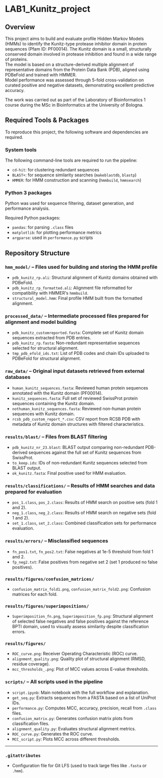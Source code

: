 # LAB1_Kunitz_project
## Overview
This project aims to build and evaluate profile Hidden Markov Models (HMMs) to identify the Kunitz-type protease inhibitor domain in protein sequences (Pfam ID: PF00014). The Kunitz domain is a small, structurally conserved domain involved in protease inhibition and found in a wide range of proteins.\
The model is based on a structure-derived multiple alignment of representative domains from the Protein Data Bank (PDB), aligned using PDBeFold and trained with HMMER.\
Model performance was assessed through 5-fold cross-validation on curated positive and negative datasets, demonstrating excellent predictive accuracy.

The work was carried out as part of the Laboratory of Bioinformatics 1 course during the MSc in Bioinformatics at the University of Bologna.

## Required Tools & Packages

To reproduce this project, the following software and dependencies are required.

### System tools

The following command-line tools are required to run the pipeline:

- `cd-hit`: for clustering redundant sequences
- `BLAST+`: for sequence similarity searches (`makeblastdb`, `blastp`)
- `HMMER`: for HMM construction and scanning (`hmmbuild`, `hmmsearch`)

### Python 3 packages

Python was used for sequence filtering, dataset generation, and performance analysis.

Required Python packages:
- `pandas`: for parsing `.class` files
- `matplotlib`: for plotting performance metrics
- `argparse`: used in `performance.py` scripts

## Repository Structure

### `hmm_model/` – Files used for building and storing the HMM profile
- `pdb_kunitz_rp.ali`: Structural alignment of Kunitz domains obtained with PDBeFold.
- `pdb_kunitz_rp_formatted.ali`: Alignment file reformatted for compatibility with HMMER's `hmmbuild`.
- `structural_model.hmm`: Final profile HMM built from the formatted alignment.


### `processed_data/` – Intermediate processed files prepared for alignment and model building
- `pdb_kunitz_customreported.fasta`: Complete set of Kunitz domain sequences extracted from PDB entries.
- `pdb_kunitz_rp.fasta`: Non-redundant representative sequences selected for structural alignment.
- `tmp_pdb_efold_ids.txt`: List of PDB codes and chain IDs uploaded to PDBeFold for structural alignment.


### `raw_data/` – Original input datasets retrieved from external databases
- `human_kunitz_sequences.fasta`: Reviewed human protein sequences annotated with the Kunitz domain (PF00014).
- `kunitz_sequences.fasta`: Full set of reviewed SwissProt protein sequences containing the Kunitz domain.
- `nothuman_kunitz_sequences.fasta`: Reviewed non-human protein sequences with Kunitz domain.
- `rcsb_pdb_custom_report_*.csv`: CSV report from RCSB PDB with metadata of Kunitz domain structures with filtered characteristics.


### `results/blast/` – Files from BLAST filtering
- `pdb_kunitz_nr_23.blast`: BLAST output comparing non-redundant PDB-derived sequences against the full set of Kunitz sequences from SwissProt.
- `to_keep.ids`: IDs of non-redundant Kunitz sequences selected from BLAST output.
- `ok_kunitz.fasta`: Final positive used for HMM evaluation.


### `results/classifications/` – Results of HMM searches and data prepared for evaluation
- `pos_1.class`, `pos_2.class`: Results of HMM search on positive sets (fold 1 and 2).
- `neg_1.class`, `neg_2.class`: Results of HMM search on negative sets (fold 1 and 2).
- `set_1.class`, `set_2.class`: Combined classification sets for performance evaluation.


### `results/errors/` – Misclassified sequences
- `fn_pos1.txt`, `fn_pos2.txt`: False negatives at 1e-5 threshold from fold 1 and 2.
- `fp_neg2.txt`: False positives from negative set 2 (set 1 produced no false positives).


### `results/figures/confusion_matrices/`
- `confusion_matrix_fold1.png`, `confusion_matrix_fold2.png`: Confusion matrices for each fold.

### `results/figures/superimpositions/`
- `Superimposition_fn.png`, `Superimposition_fp.png`: Structural alignment of selected false negatives and false positives against the reference BPTI domain, used to visually assess similarity despite classification errors.

### `results/figures/`
- `ROC_curve.png`: Receiver Operating Characteristic (ROC) curve.
- `alignment_quality.png`: Quality plot of structural alignment (RMSD, residue coverage).
- `mcc_thresholds_.png`: Plot of MCC values across E-value thresholds.


### `scripts/` – All scripts used in the pipeline
- `script.ipynb`: Main notebook with the full workflow and explanation.
- `get_seq.py`: Extracts sequences from a FASTA based on a list of UniProt IDs.
- `performance.py`: Computes MCC, accuracy, precision, recall from `.class` files.
- `confusion_matrix.py`: Generates confusion matrix plots from classification files.
- `alignment_quality.py`: Evaluates structural alignment metrics.
- `ROC_curve.py`: Generates the ROC curve.
- `MCC_script.py`: Plots MCC across different thresholds.

---

### `.gitattributes`
- Configuration file for Git LFS (used to track large files like `.fasta` or `.hmm`).
